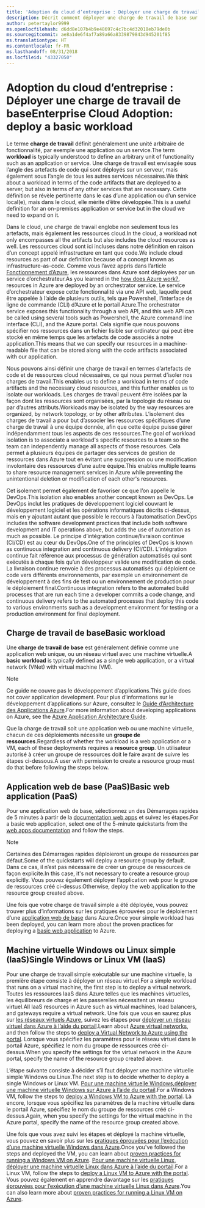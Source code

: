 ```yaml
---
title: 'Adoption du cloud d’entreprise : Déployer une charge de travail de base'
description: Décrit comment déployer une charge de travail de base sur Azure
author: petertaylor9999
ms.openlocfilehash: d6dd8e107b4b9e48697c4c7bc4d32018eb79de0b
ms.sourcegitcommit: ae8a1de6f4af7a89a66a8339879843d945201f85
ms.translationtype: HT
ms.contentlocale: fr-FR
ms.lasthandoff: 08/31/2018
ms.locfileid: "43327050"
---
```

# <a name="enterprise-cloud-adoption-deploy-a-basic-workload"></a><span data-ttu-id="8597a-103">Adoption du cloud d’entreprise : Déployer une charge de travail de base</span><span class="sxs-lookup"><span data-stu-id="8597a-103">Enterprise Cloud Adoption: deploy a basic workload</span></span>

<span data-ttu-id="8597a-104">Le terme **charge de travail** définit généralement une unité arbitraire de fonctionnalité, par exemple une application ou un service.</span><span class="sxs-lookup"><span data-stu-id="8597a-104">The term **workload** is typically understood to define an arbitrary unit of functionality such as an application or service.</span></span> <span data-ttu-id="8597a-105">Une charge de travail est envisagée sous l’angle des artefacts de code qui sont déployés sur un serveur, mais également sous l’angle de tous les autres services nécessaires.</span><span class="sxs-lookup"><span data-stu-id="8597a-105">We think about a workload in terms of the code artifacts that are deployed to a server, but also in terms of any other services that are necessary.</span></span> <span data-ttu-id="8597a-106">Cette définition se révèle pertinente dans le cas d’une application ou d’un service local(e), mais dans le cloud, elle mérite d’être développée.</span><span class="sxs-lookup"><span data-stu-id="8597a-106">This is a useful definition for an on-premises application or service but in the cloud we need to expand on it.</span></span>

<span data-ttu-id="8597a-107">Dans le cloud, une charge de travail englobe non seulement tous les artefacts, mais également les ressources cloud.</span><span class="sxs-lookup"><span data-stu-id="8597a-107">In the cloud, a workload not only encompasses all the artifacts but also includes the cloud resources as well.</span></span> <span data-ttu-id="8597a-108">Les ressources cloud sont ici incluses dans notre définition en raison d’un concept appelé infrastructure en tant que code.</span><span class="sxs-lookup"><span data-stu-id="8597a-108">We include cloud resources as part of our definition because of a concept known as infrastructure-as-code.</span></span> <span data-ttu-id="8597a-109">Comme vous l’avez appris dans l’article [Fonctionnement d’Azure](../getting-started/what-is-azure.md), les ressources dans Azure sont déployées par un service d’orchestrateur.</span><span class="sxs-lookup"><span data-stu-id="8597a-109">As you learned in the [how does Azure work?](../getting-started/what-is-azure.md), resources in Azure are deployed by an orchestrator service.</span></span> <span data-ttu-id="8597a-110">Le service d’orchestrateur expose cette fonctionnalité via une API web, laquelle peut être appelée à l’aide de plusieurs outils, tels que Powershell, l’interface de ligne de commande (CLI) d’Azure et le portail Azure.</span><span class="sxs-lookup"><span data-stu-id="8597a-110">The orchestrator service exposes this functionality through a web API, and this web API can be called using several tools such as Powershell, the Azure command line interface (CLI), and the Azure portal.</span></span> <span data-ttu-id="8597a-111">Cela signifie que nous pouvons spécifier nos ressources dans un fichier lisible sur ordinateur qui peut être stocké en même temps que les artefacts de code associés à notre application.</span><span class="sxs-lookup"><span data-stu-id="8597a-111">This means that we can specify our resources in a machine-readable file that can be stored along with the code artifacts associated with our application.</span></span>

<span data-ttu-id="8597a-112">Nous pouvons ainsi définir une charge de travail en termes d’artefacts de code et de ressources cloud nécessaires, ce qui nous permet d’isoler nos charges de travail.</span><span class="sxs-lookup"><span data-stu-id="8597a-112">This enables us to define a workload in terms of code artifacts and the necessary cloud resources, and this further enables us to isolate our workloads.</span></span> <span data-ttu-id="8597a-113">Les charges de travail peuvent être isolées par la façon dont les ressources sont organisées, par la topologie du réseau ou par d’autres attributs.</span><span class="sxs-lookup"><span data-stu-id="8597a-113">Workloads may be isolated by the way resources are organized, by network topology, or by other attributes.</span></span> <span data-ttu-id="8597a-114">L’isolement des charges de travail a pour but d’associer les ressources spécifiques d’une charge de travail à une équipe donnée, afin que cette équipe puisse gérer indépendamment tous les aspects de ces ressources.</span><span class="sxs-lookup"><span data-stu-id="8597a-114">The goal of workload isolation is to associate a workload's specific resources to a team so the team can independently manage all aspects of those resources.</span></span> <span data-ttu-id="8597a-115">Cela permet à plusieurs équipes de partager des services de gestion de ressources dans Azure tout en évitant une suppression ou une modification involontaire des ressources d’une autre équipe.</span><span class="sxs-lookup"><span data-stu-id="8597a-115">This enables multiple teams to share resource management services in Azure while preventing the unintentional deletion or modification of each other's resources.</span></span>

<span data-ttu-id="8597a-116">Cet isolement permet également de favoriser ce que l’on appelle le DevOps.</span><span class="sxs-lookup"><span data-stu-id="8597a-116">This isolation also enables another concept known as DevOps.</span></span> <span data-ttu-id="8597a-117">Le DevOps inclut les pratiques de développement logiciel couvrant le développement logiciel et les opérations informatiques décrits ci-dessus, mais en y ajoutant autant que possible le recours à l’automatisation.</span><span class="sxs-lookup"><span data-stu-id="8597a-117">DevOps includes the software development practices that include both software development and IT operations above, but adds the use of automation as much as possible.</span></span> <span data-ttu-id="8597a-118">Le principe d’intégration continue/livraison continue (CI/CD) est au cœur du DevOps.</span><span class="sxs-lookup"><span data-stu-id="8597a-118">One of the principles of DevOps is known as continuous integration and continuous delivery (CI/CD).</span></span> <span data-ttu-id="8597a-119">L’intégration continue fait référence aux processus de génération automatisés qui sont exécutés à chaque fois qu’un développeur valide une modification de code. La livraison continue renvoie à des processus automatisés qui déploient ce code vers différents environnements, par exemple un environnement de développement à des fins de test ou un environnement de production pour le déploiement final.</span><span class="sxs-lookup"><span data-stu-id="8597a-119">Continuous integration refers to the automated build processes that are run each time a developer commits a code change, and continuous delivery refers to the automated processes that deploy this code to various environments such as a development environment for testing or a production environment for final deployment.</span></span>

## <a name="basic-workload"></a><span data-ttu-id="8597a-120">Charge de travail de base</span><span class="sxs-lookup"><span data-stu-id="8597a-120">Basic workload</span></span>

<span data-ttu-id="8597a-121">Une **charge de travail de base** est généralement définie comme une application web unique, ou un réseau virtuel avec une machine virtuelle.</span><span class="sxs-lookup"><span data-stu-id="8597a-121">A **basic workload** is typically defined as a single web application, or a virtual network (VNet) with virtual machine (VM).</span></span> 

> [!NOTE]
> <span data-ttu-id="8597a-122">Ce guide ne couvre pas le développement d’applications.</span><span class="sxs-lookup"><span data-stu-id="8597a-122">This guide does not cover application development.</span></span> <span data-ttu-id="8597a-123">Pour plus d’informations sur le développement d’applications sur Azure, consultez le [Guide d’Architecture des Applications Azure](/azure/architecture/guide/).</span><span class="sxs-lookup"><span data-stu-id="8597a-123">For more information about developing applications on Azure, see the [Azure Application Architecture Guide](/azure/architecture/guide/).</span></span>

<span data-ttu-id="8597a-124">Que la charge de travail soit une application web ou une machine virtuelle, chacun de ces déploiements nécessite un **groupe de ressources**.</span><span class="sxs-lookup"><span data-stu-id="8597a-124">Regardless of whether the workload is a web application or a VM, each of these deployments requires a **resource group**.</span></span> <span data-ttu-id="8597a-125">Un utilisateur autorisé à créer un groupe de ressources doit le faire avant de suivre les étapes ci-dessous.</span><span class="sxs-lookup"><span data-stu-id="8597a-125">A user with permission to create a resource group must do that before following the steps below.</span></span>

## <a name="basic-web-application-paas"></a><span data-ttu-id="8597a-126">Application web de base (PaaS)</span><span class="sxs-lookup"><span data-stu-id="8597a-126">Basic web application (PaaS)</span></span>

<span data-ttu-id="8597a-127">Pour une application web de base, sélectionnez un des Démarrages rapides de 5 minutes à partir de la [documentation web apps](/azure/app-service?toc=/azure/architecture/cloud-adoption-guide/toc.json) et suivez les étapes.</span><span class="sxs-lookup"><span data-stu-id="8597a-127">For a basic web application, select one of the 5-minute quickstarts from the [web apps documentation](/azure/app-service?toc=/azure/architecture/cloud-adoption-guide/toc.json) and follow the steps.</span></span> 

> [!NOTE]
> <span data-ttu-id="8597a-128">Certaines des Démarrages rapides déploieront un groupe de ressources par défaut.</span><span class="sxs-lookup"><span data-stu-id="8597a-128">Some of the quickstarts will deploy a resource group by default.</span></span> <span data-ttu-id="8597a-129">Dans ce cas, il n’est pas nécessaire de créer un groupe de ressources de façon explicite.</span><span class="sxs-lookup"><span data-stu-id="8597a-129">In this case, it's not necessary to create a resource group explicitly.</span></span> <span data-ttu-id="8597a-130">Vous pouvez également déployer l’application web pour le groupe de ressources créé ci-dessus.</span><span class="sxs-lookup"><span data-stu-id="8597a-130">Otherwise, deploy the web application to the resource group created above.</span></span>

<span data-ttu-id="8597a-131">Une fois que votre charge de travail simple a été déployée, vous pouvez trouver plus d’informations sur les pratiques éprouvées pour le déploiement d’une [application web de base](/azure/architecture/reference-architectures/app-service-web-app/basic-web-app?toc=/azure/architecture/cloud-adoption-guide/toc.json) dans Azure.</span><span class="sxs-lookup"><span data-stu-id="8597a-131">Once your simple workload has been deployed, you can learn more about the proven practices for deploying a [basic web application](/azure/architecture/reference-architectures/app-service-web-app/basic-web-app?toc=/azure/architecture/cloud-adoption-guide/toc.json) to Azure.</span></span>

## <a name="single-windows-or-linux-vm-iaas"></a><span data-ttu-id="8597a-132">Machine virtuelle Windows ou Linux simple (IaaS)</span><span class="sxs-lookup"><span data-stu-id="8597a-132">Single Windows or Linux VM (IaaS)</span></span>

<span data-ttu-id="8597a-133">Pour une charge de travail simple exécutable sur une machine virtuelle, la première étape consiste à déployer un réseau virtuel.</span><span class="sxs-lookup"><span data-stu-id="8597a-133">For a simple workload that runs on a virtual machine, the first step is to deploy a virtual network.</span></span> <span data-ttu-id="8597a-134">Toutes les ressources IaaS dans Azure telles que les machines virtuelles, les équilibreurs de charge et les passerelles nécessitent un réseau virtuel.</span><span class="sxs-lookup"><span data-stu-id="8597a-134">All IaaS resources in Azure such as virtual machines, load balancers, and gateways require a virtual network.</span></span> <span data-ttu-id="8597a-135">Une fois que vous en saurez plus sur [les réseaux virtuels Azure](/azure/virtual-network/virtual-networks-overview?toc=/azure/architecture/cloud-adoption-guide/toc.json), suivez les étapes pour [déployer un réseau virtuel dans Azure à l’aide du portail](/azure/virtual-network/quick-create-portal?toc=/azure/architecture/cloud-adoption-guide/toc.json).</span><span class="sxs-lookup"><span data-stu-id="8597a-135">Learn about [Azure virtual networks](/azure/virtual-network/virtual-networks-overview?toc=/azure/architecture/cloud-adoption-guide/toc.json), and then follow the steps to [deploy a Virtual Network to Azure using the portal](/azure/virtual-network/quick-create-portal?toc=/azure/architecture/cloud-adoption-guide/toc.json).</span></span> <span data-ttu-id="8597a-136">Lorsque vous spécifiez les paramètres pour le réseau virtuel dans le portail Azure, spécifiez le nom du groupe de ressources créé ci-dessus.</span><span class="sxs-lookup"><span data-stu-id="8597a-136">When you specify the settings for the virtual network in the Azure portal, specify the name of the resource group created above.</span></span>

<span data-ttu-id="8597a-137">L’étape suivante consiste à décider s’il faut déployer une machine virtuelle simple Windows ou Linux.</span><span class="sxs-lookup"><span data-stu-id="8597a-137">The next step is to decide whether to deploy a single Windows or Linux VM.</span></span> <span data-ttu-id="8597a-138">[Pour une machine virtuelle Windows,déployer une machine virtuelle Windows sur Azure à l’aide du portail](/azure/virtual-machines/windows/quick-create-portal?toc=/azure/architecture/cloud-adoption-guide/toc.json).</span><span class="sxs-lookup"><span data-stu-id="8597a-138">For a Windows VM, follow the steps to [deploy a Windows VM to Azure with the portal](/azure/virtual-machines/windows/quick-create-portal?toc=/azure/architecture/cloud-adoption-guide/toc.json).</span></span> <span data-ttu-id="8597a-139">Là encore, lorsque vous spécifiez les paramètres de la machine virtuelle dans le portail Azure, spécifiez le nom du groupe de ressources créé ci-dessus.</span><span class="sxs-lookup"><span data-stu-id="8597a-139">Again, when you specify the settings for the virtual machine in the Azure portal, specify the name of the resource group created above.</span></span>

<span data-ttu-id="8597a-140">Une fois que vous avez suivi les étapes et déployé la machine virtuelle, vous pouvez en savoir plus sur les [pratiques éprouvées pour l’exécution d’une machine virtuelle Windows dans Azure](/azure/architecture/reference-architectures/virtual-machines-windows/single-vm?toc=/azure/architecture/cloud-adoption-guide/toc.json).</span><span class="sxs-lookup"><span data-stu-id="8597a-140">Once you've followed the steps and deployed the VM, you can learn about [proven practices for running a Windows VM on Azure](/azure/architecture/reference-architectures/virtual-machines-windows/single-vm?toc=/azure/architecture/cloud-adoption-guide/toc.json).</span></span> <span data-ttu-id="8597a-141">[Pour une machine virtuelle Linux, déployer une machine virtuelle Linux dans Azure à l’aide du portail](/azure/virtual-machines/linux/quick-create-portal?toc=/azure/architecture/cloud-adoption-guide/toc.json).</span><span class="sxs-lookup"><span data-stu-id="8597a-141">For a Linux VM, follow the steps to [deploy a Linux VM to Azure with the portal](/azure/virtual-machines/linux/quick-create-portal?toc=/azure/architecture/cloud-adoption-guide/toc.json).</span></span> <span data-ttu-id="8597a-142">Vous pouvez également en apprendre davantage sur les [pratiques éprouvées pour l’exécution d’une machine virtuelle Linux dans Azure](/azure/architecture/reference-architectures/virtual-machines-linux/single-vm?toc=/azure/architecture/cloud-adoption-guide/toc.json).</span><span class="sxs-lookup"><span data-stu-id="8597a-142">You can also learn more about [proven practices for running a Linux VM on Azure](/azure/architecture/reference-architectures/virtual-machines-linux/single-vm?toc=/azure/architecture/cloud-adoption-guide/toc.json).</span></span>
